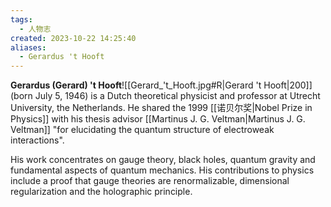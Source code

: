 ```yaml
---
tags:
  - 人物志
created: 2023-10-22 14:25:40
aliases:
  - Gerardus 't Hooft
---
```

**Gerardus (Gerard) 't Hooft**![[Gerard_'t_Hooft.jpg#R|Gerard 't Hooft|200]] (born July 5, 1946) is a Dutch theoretical physicist and professor at Utrecht University, the Netherlands. He shared the 1999 [[诺贝尔奖|Nobel Prize in Physics]] with his thesis advisor [[Martinus J. G. Veltman|Martinus J. G. Veltman]] "for elucidating the quantum structure of electroweak interactions".

His work concentrates on gauge theory, black holes, quantum gravity and fundamental aspects of quantum mechanics. His contributions to physics include a proof that gauge theories are renormalizable, dimensional regularization and the holographic principle.